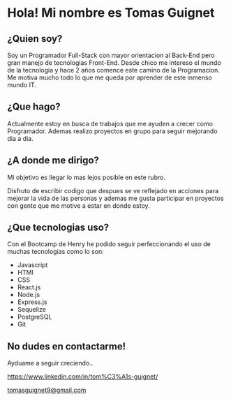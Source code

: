 # Hola! Mi nombre es Tomas Guignet

## ¿Quien soy?
Soy un Programador Full-Stack con mayor orientacion al Back-End pero gran manejo de tecnologias Front-End. 
Desde chico me intereso el mundo de la tecnologia y hace 2 años comence este camino de la Programacion. Me motiva mucho todo lo que me queda por aprender de este inmenso mundo IT.

## ¿Que hago?
Actualmente estoy en busca de trabajos que me ayuden a crecer como Programador. Ademas realizo proyectos en grupo para seguir mejorando dia a dia.

## ¿A donde me dirigo?
Mi objetivo es llegar lo mas lejos posible en este rubro.

Disfruto de escribir codigo que despues se ve reflejado en acciones para mejorar la vida de las personas y ademas me gusta participar en proyectos con gente que me motive a estar en donde estoy.

## ¿Que tecnologias uso?
Con el Bootcamp de Henry he podido seguir perfeccionando el uso de muchas tecnologias como lo son: 

+ Javascript
+ HTMl
+ CSS
+ React.js
+ Node.js
+ Express.js
+ Sequelize
+ PostgreSQL
+ Git

## No dudes en contactarme!

Ayduame a seguir creciendo..

https://www.linkedin.com/in/tom%C3%A1s-guignet/

tomasguignet9@gmail.com

